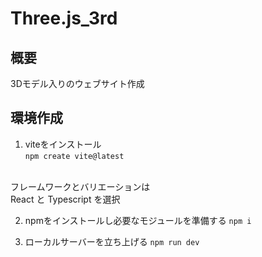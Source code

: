 # Three.js_3rd
## 概要
3Dモデル入りのウェブサイト作成<br>

## 環境作成
1. viteをインストール<br>
`npm create vite@latest`<br>
<br>
フレームワークとバリエーションは<br>
React と Typescript を選択<br>

2. npmをインストールし必要なモジュールを準備する
`npm i`<br>

3. ローカルサーバーを立ち上げる
`npm run dev`<br>


